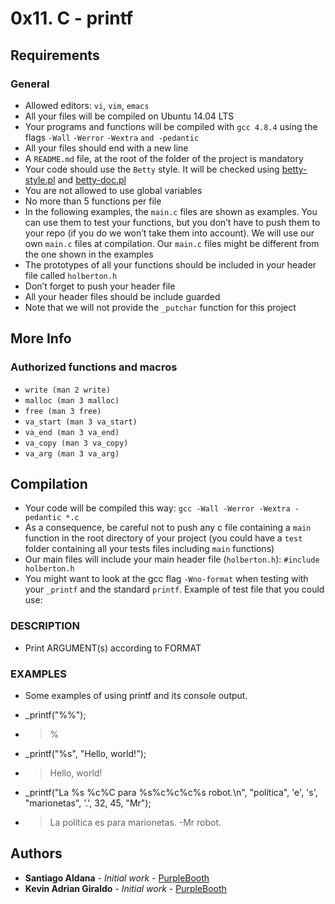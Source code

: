 # 0x11. C - printf

## Requirements

### General
* Allowed editors: `vi`, `vim`, `emacs`
* All your files will be compiled on Ubuntu 14.04 LTS
* Your programs and functions will be compiled with `gcc 4.8.4` using the flags `-Wall`  `-Werror` `-Wextra` `and -pedantic`
* All your files should end with a new line
* A `README.md` file, at the root of the folder of the project is mandatory
* Your code should use the `Betty` style. It will be checked using [betty-style.pl](https://github.com/holbertonschool/Betty/blob/master/betty-style.pl) and  [betty-doc.pl](https://github.com/holbertonschool/Betty/blob/master/betty-doc.pl)
* You are not allowed to use global variables
* No more than 5 functions per file
* In the following examples, the `main.c` files are shown as examples. You can use   them to test your functions, but you don’t have to push them to your repo (if you do we won’t take them into account). We will use our own `main.c` files at   compilation. Our `main.c` files might be different from the one shown in the examples
* The prototypes of all your functions should be included in your header file called `holberton.h`
* Don’t forget to push your header file
* All your header files should be include guarded
* Note that we will not provide the `_putchar` function for this project

## More Info

### Authorized functions and macros

 - `write (man 2 write)`
 - `malloc (man 3 malloc)`
 - `free (man 3 free)`
 - `va_start (man 3 va_start)`
 - `va_end (man 3 va_end)`
 - `va_copy (man 3 va_copy)`
 - `va_arg (man 3 va_arg)`

## Compilation

 - Your code will be compiled this way:
`gcc -Wall -Werror -Wextra -pedantic *.c`
 - As a consequence, be careful not to push any c file containing a `main` function in the root directory of your project (you could have a `test` folder containing all your tests files including `main` functions)
 - Our main files will include your main header file (`holberton.h`): `#include holberton.h`
 - You might want to look at the gcc flag `-Wno-format` when testing with your `_printf` and the standard `printf`. Example of test file that you could use:

### DESCRIPTION
* Print ARGUMENT(s) according to FORMAT


### EXAMPLES
* Some examples of using printf and its console output.

 - _printf("%%");
 - > %
 - _printf("%s", "Hello, world!");
 - > Hello, world!
 - _printf("La %s %c%C para %s%c%c%c%s robot.\n", "política", 'e', 's', "marionetas", '.', 32, 45, "Mr");
 - > La política es para marionetas. -Mr robot.

## Authors

* **Santiago Aldana** - *Initial work* - [PurpleBooth](https://github.com/paisap)
* **Kevin Adrian Giraldo** - *Initial work* - [PurpleBooth](https://github.com/Doouh)
